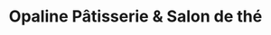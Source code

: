 ---
title: "Opaline Pâtisserie & Salon de thé"
url: /le-touquet-paris-plage/opaline-patisserie-und-salon-de-the/
shop: Konditorei
---